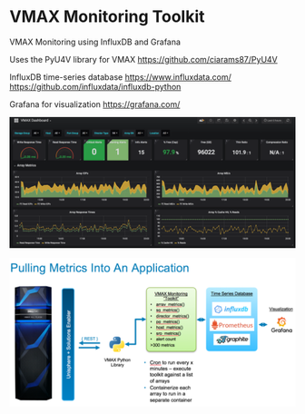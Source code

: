 # VMAX Monitoring Toolkit
VMAX Monitoring using InfluxDB and Grafana

Uses the PyU4V library for VMAX
https://github.com/ciarams87/PyU4V

InfluxDB time-series database
https://www.influxdata.com/
https://github.com/influxdata/influxdb-python

Grafana for visualization
https://grafana.com/

![Dashboard Example](grafana_dashboard.png)

![Architecture](architecture.png)
